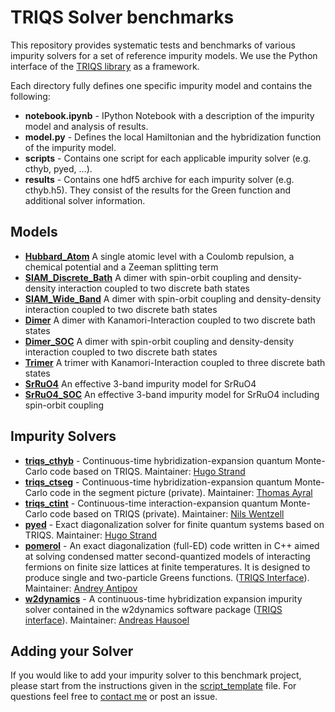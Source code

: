TRIQS Solver benchmarks
=======================

This repository provides systematic tests and benchmarks of various impurity solvers
for a set of reference impurity models. We use the Python interface of the
[TRIQS library](https://triqs.github.io/triqs) as a framework.

Each directory fully defines one specific impurity model and contains the following:

* **notebook.ipynb** - IPython Notebook with a description of the impurity model and analysis of results.
* **model.py** - Defines the local Hamiltonian and the hybridization function of the impurity model.
* **scripts** - Contains one script for each applicable impurity solver (e.g. cthyb, pyed, ...).
* **results** - Contains one hdf5 archive for each impurity solver (e.g. cthyb.h5).
		They consist of the results for the Green function and additional solver information.

Models
------

* [**Hubbard_Atom**](https://github.com/TRIQS/benchmarks/blob/master/Hubbard_Atom/notebook.ipynb) A single atomic level with a Coulomb repulsion, a chemical potential and a Zeeman splitting term
* [**SIAM_Discrete_Bath**](https://github.com/TRIQS/benchmarks/blob/master/SIAM_Discrete_Bath/notebook.ipynb) A dimer with spin-orbit coupling and density-density interaction coupled to two discrete bath states
* [**SIAM_Wide_Band**](https://github.com/TRIQS/benchmarks/blob/master/SIAM_Wide_Band/notebook.ipynb) A dimer with spin-orbit coupling and density-density interaction coupled to two discrete bath states
* [**Dimer**](https://github.com/TRIQS/benchmarks/blob/master/Dimer/notebook.ipynb) A dimer with Kanamori-Interaction coupled to two discrete bath states
* [**Dimer_SOC**](https://github.com/TRIQS/benchmarks/blob/master/Dimer_SOC/notebook.ipynb) A dimer with spin-orbit coupling and density-density interaction coupled to two discrete bath states
* [**Trimer**](https://github.com/TRIQS/benchmarks/blob/master/Trimer/notebook.ipynb) A trimer with Kanamori-Interaction coupled to three discrete bath states
* [**SrRuO4**](https://github.com/TRIQS/benchmarks/blob/master/SrRuO4/notebook.ipynb) An effective 3-band impurity model for SrRuO4
* [**SrRuO4_SOC**](https://github.com/TRIQS/benchmarks/blob/master/SrRuO4/notebook.ipynb) An effective 3-band impurity model for SrRuO4 including spin-orbit coupling

Impurity Solvers
----------------

* [**triqs_cthyb**](https://triqs.github.io/cthyb) - Continuous-time hybridization-expansion quantum Monte-Carlo code based on TRIQS.
  Maintainer: [Hugo Strand](mailto:hstrand@flatironinstitute.org)
* [**triqs_ctseg**](https://triqs.github.io/ctseg) - Continuous-time hybridization-expansion quantum Monte-Carlo code in the segment picture (private).
  Maintainer: [Thomas Ayral](mailto:th.ayral@gmail.com)
* [**triqs_ctint**](https://triqs.github.io/ctint) - Continuous-time interaction-expansion quantum Monte-Carlo code based on TRIQS (private).
  Maintainer: [Nils Wentzell](mailto:nils.wentzell@gmail.com)
* [**pyed**](https://github.com/hugostrand/pyed) - Exact diagonalization solver for finite quantum systems based on TRIQS.
  Maintainer: [Hugo Strand](mailto:hstrand@flatironinstitute.org)
* [**pomerol**](https://github.com/aeantipov/pomerol) - An exact diagonalization (full-ED) code written in C++ aimed at solving condensed matter second-quantized models of interacting fermions on finite size lattices at finite temperatures. It is designed to produce single and two-particle Greens functions. ([TRIQS Interface](https://github.com/krivenko/pomerol2triqs)).
  Maintainer: [Andrey Antipov](mailto:andrey.e.antipov@gmail.com)
* [**w2dynamics**](https://github.com/TRIQS/w2dynamics/w2dynamics) - A continuous-time hybridization expansion impurity solver contained in the w2dynamics software package ([TRIQS interface](https://triqs.github.io/w2dynamics_interface)).
  Maintainer: [Andreas Hausoel](mailto:andreas.hausoel@physik.uni-wuerzburg.de)

Adding your Solver
------------------

If you would like to add your impurity solver to this benchmark project, please start from the instructions given in the [script_template](https://github.com/TRIQS/benchmarks/blob/master/common/script_template) file.
For questions feel free to [contact me](mailto:nils.wentzell@gmail.com) or post an issue.
